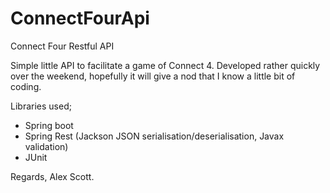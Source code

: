 # ConnectFourApi
Connect Four Restful API

Simple little API to facilitate a game of Connect 4. Developed rather quickly over the weekend, hopefully it will give a nod that I know a little bit of coding.

Libraries used;
- Spring boot
- Spring Rest (Jackson JSON serialisation/deserialisation, Javax validation)
- JUnit

Regards, Alex Scott.
